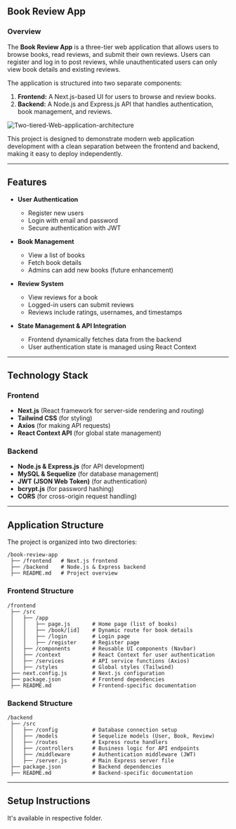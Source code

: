 ## **Book Review App**

### **Overview**
The **Book Review App** is a three-tier web application that allows users to browse books, read reviews, and submit their own reviews. Users can register and log in to post reviews, while unauthenticated users can only view book details and existing reviews.

The application is structured into two separate components:
1. **Frontend:** A Next.js-based UI for users to browse and review books.
2. **Backend:** A Node.js and Express.js API that handles authentication, book management, and reviews.

![Two-tiered-Web-application-architecture](https://github.com/user-attachments/assets/f8253a9c-b019-4620-9c96-09e37a04897c)

This project is designed to demonstrate modern web application development with a clean separation between the frontend and backend, making it easy to deploy independently.

---

## **Features**
- **User Authentication**  
  - Register new users  
  - Login with email and password  
  - Secure authentication with JWT  

- **Book Management**  
  - View a list of books  
  - Fetch book details  
  - Admins can add new books (future enhancement)  

- **Review System**  
  - View reviews for a book  
  - Logged-in users can submit reviews  
  - Reviews include ratings, usernames, and timestamps  

- **State Management & API Integration**  
  - Frontend dynamically fetches data from the backend  
  - User authentication state is managed using React Context  

---

## **Technology Stack**
### **Frontend**
- **Next.js** (React framework for server-side rendering and routing)
- **Tailwind CSS** (for styling)
- **Axios** (for making API requests)
- **React Context API** (for global state management)

### **Backend**
- **Node.js & Express.js** (for API development)
- **MySQL & Sequelize** (for database management)
- **JWT (JSON Web Token)** (for authentication)
- **bcrypt.js** (for password hashing)
- **CORS** (for cross-origin request handling)

---

## **Application Structure**
The project is organized into two directories:

```
/book-review-app
 ├── /frontend   # Next.js frontend
 ├── /backend    # Node.js & Express backend
 ├── README.md   # Project overview
```

### **Frontend Structure**
```
/frontend
 ├── /src
 │   ├── /app
 │   │   ├── page.js       # Home page (list of books)
 │   │   ├── /book/[id]    # Dynamic route for book details
 │   │   ├── /login        # Login page
 │   │   ├── /register     # Register page
 │   ├── /components       # Reusable UI components (Navbar)
 │   ├── /context          # React Context for user authentication
 │   ├── /services         # API service functions (Axios)
 │   ├── /styles           # Global styles (Tailwind)
 ├── next.config.js        # Next.js configuration
 ├── package.json          # Frontend dependencies
 ├── README.md             # Frontend-specific documentation
```

### **Backend Structure**
```
/backend
 ├── /src
 │   ├── /config           # Database connection setup
 │   ├── /models           # Sequelize models (User, Book, Review)
 │   ├── /routes           # Express route handlers
 │   ├── /controllers      # Business logic for API endpoints
 │   ├── /middleware       # Authentication middleware (JWT)
 │   ├── /server.js        # Main Express server file
 ├── package.json          # Backend dependencies
 ├── README.md             # Backend-specific documentation
```

---

## **Setup Instructions**

It's available in respective folder. 


